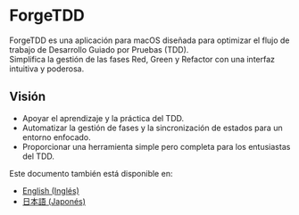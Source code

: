 # ForgeTDD

ForgeTDD es una aplicación para macOS diseñada para optimizar el flujo de trabajo de Desarrollo Guiado por Pruebas (TDD).  
Simplifica la gestión de las fases Red, Green y Refactor con una interfaz intuitiva y poderosa.

## Visión

- Apoyar el aprendizaje y la práctica del TDD.
- Automatizar la gestión de fases y la sincronización de estados para un entorno enfocado.
- Proporcionar una herramienta simple pero completa para los entusiastas del TDD.

Este documento también está disponible en:
- [English (Inglés)](en.md)
- [日本語 (Japonés)](ja.md)
